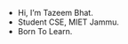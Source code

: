 - Hi, I’m Tazeem Bhat.
- Student CSE, MIET Jammu.
- Born To Learn.
<!---
tazeembhat/tazeembhat is a ✨ special ✨ repository because its `README.md` (this file) appears on your GitHub profile.
You can click the Preview link to take a look at your changes.
--->
